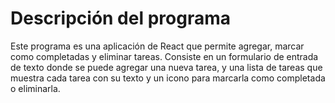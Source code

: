 
# Descripción del programa

Este programa es una aplicación de React que permite agregar, marcar como completadas y eliminar tareas. Consiste en un formulario de entrada de texto donde se puede agregar una nueva tarea, y una lista de tareas que muestra cada tarea con su texto y un icono para marcarla como completada o eliminarla.
